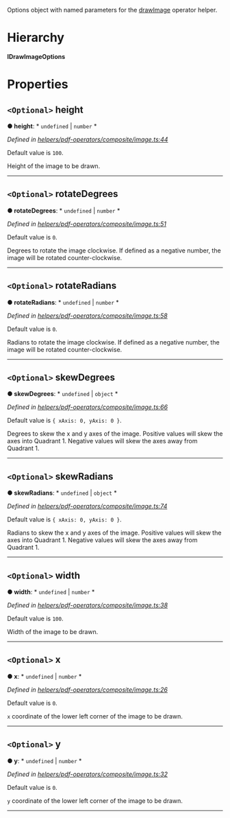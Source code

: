 

Options object with named parameters for the [drawImage](../modules/_helpers_pdf_operators_composite_image_.md#drawimage) operator helper.

# Hierarchy

**IDrawImageOptions**

# Properties

<a id="height"></a>

## `<Optional>` height

**● height**: * `undefined` &#124; `number`
*

*Defined in [helpers/pdf-operators/composite/image.ts:44](https://github.com/Hopding/pdf-lib/blob/bdaae3d/src/helpers/pdf-operators/composite/image.ts#L44)*

Default value is `100`.

Height of the image to be drawn.

___
<a id="rotatedegrees"></a>

## `<Optional>` rotateDegrees

**● rotateDegrees**: * `undefined` &#124; `number`
*

*Defined in [helpers/pdf-operators/composite/image.ts:51](https://github.com/Hopding/pdf-lib/blob/bdaae3d/src/helpers/pdf-operators/composite/image.ts#L51)*

Default value is `0`.

Degrees to rotate the image clockwise. If defined as a negative number, the image will be rotated counter-clockwise.

___
<a id="rotateradians"></a>

## `<Optional>` rotateRadians

**● rotateRadians**: * `undefined` &#124; `number`
*

*Defined in [helpers/pdf-operators/composite/image.ts:58](https://github.com/Hopding/pdf-lib/blob/bdaae3d/src/helpers/pdf-operators/composite/image.ts#L58)*

Default value is `0`.

Radians to rotate the image clockwise. If defined as a negative number, the image will be rotated counter-clockwise.

___
<a id="skewdegrees"></a>

## `<Optional>` skewDegrees

**● skewDegrees**: * `undefined` &#124; `object`
*

*Defined in [helpers/pdf-operators/composite/image.ts:66](https://github.com/Hopding/pdf-lib/blob/bdaae3d/src/helpers/pdf-operators/composite/image.ts#L66)*

Default value is `{ xAxis: 0, yAxis: 0 }`.

Degrees to skew the x and y axes of the image. Positive values will skew the axes into Quadrant 1. Negative values will skew the axes away from Quadrant 1.

___
<a id="skewradians"></a>

## `<Optional>` skewRadians

**● skewRadians**: * `undefined` &#124; `object`
*

*Defined in [helpers/pdf-operators/composite/image.ts:74](https://github.com/Hopding/pdf-lib/blob/bdaae3d/src/helpers/pdf-operators/composite/image.ts#L74)*

Default value is `{ xAxis: 0, yAxis: 0 }`.

Radians to skew the x and y axes of the image. Positive values will skew the axes into Quadrant 1. Negative values will skew the axes away from Quadrant 1.

___
<a id="width"></a>

## `<Optional>` width

**● width**: * `undefined` &#124; `number`
*

*Defined in [helpers/pdf-operators/composite/image.ts:38](https://github.com/Hopding/pdf-lib/blob/bdaae3d/src/helpers/pdf-operators/composite/image.ts#L38)*

Default value is `100`.

Width of the image to be drawn.

___
<a id="x"></a>

## `<Optional>` x

**● x**: * `undefined` &#124; `number`
*

*Defined in [helpers/pdf-operators/composite/image.ts:26](https://github.com/Hopding/pdf-lib/blob/bdaae3d/src/helpers/pdf-operators/composite/image.ts#L26)*

Default value is `0`.

`x` coordinate of the lower left corner of the image to be drawn.

___
<a id="y"></a>

## `<Optional>` y

**● y**: * `undefined` &#124; `number`
*

*Defined in [helpers/pdf-operators/composite/image.ts:32](https://github.com/Hopding/pdf-lib/blob/bdaae3d/src/helpers/pdf-operators/composite/image.ts#L32)*

Default value is `0`.

`y` coordinate of the lower left corner of the image to be drawn.

___

